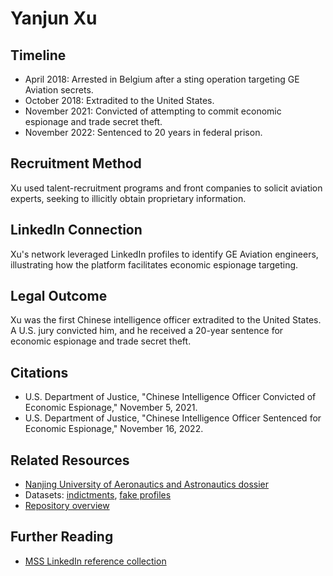 # Yanjun Xu

## Timeline
- April 2018: Arrested in Belgium after a sting operation targeting GE Aviation secrets.
- October 2018: Extradited to the United States.
- November 2021: Convicted of attempting to commit economic espionage and trade secret theft.
- November 2022: Sentenced to 20 years in federal prison.

## Recruitment Method
Xu used talent-recruitment programs and front companies to solicit aviation experts, seeking to illicitly obtain proprietary information.

## LinkedIn Connection
Xu's network leveraged LinkedIn profiles to identify GE Aviation engineers, illustrating how the platform facilitates economic espionage targeting.

## Legal Outcome
Xu was the first Chinese intelligence officer extradited to the United States. A U.S. jury convicted him, and he received a 20-year sentence for economic espionage and trade secret theft.

## Citations
- U.S. Department of Justice, "Chinese Intelligence Officer Convicted of Economic Espionage," November 5, 2021.
- U.S. Department of Justice, "Chinese Intelligence Officer Sentenced for Economic Espionage," November 16, 2022.

## Related Resources
- [Nanjing University of Aeronautics and Astronautics dossier](../../institutions/nanjing-university-of-aeronautics-and-astronautics/README.md)
- Datasets: [indictments](../../datasets/indictments.csv), [fake profiles](../../datasets/fake_profiles.csv)
- [Repository overview](../../README.md)

## Further Reading
- [MSS LinkedIn reference collection](../../MSS_LinkedIn_refs.md)
